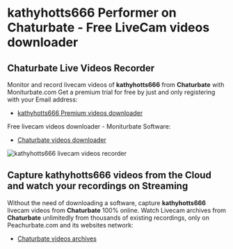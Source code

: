 # kathyhotts666 Performer on Chaturbate - Free LiveCam videos downloader

## Chaturbate Live Videos Recorder

Monitor and record livecam videos of **kathyhotts666** from **Chaturbate** with Moniturbate.com
Get a premium trial for free by just and only registering with your Email address:
* [kathyhotts666 Premium videos downloader](https://moniturbate.com/request-demo-licence-key.html)

Free livecam videos downloader - Moniturbate Software:
* [Chaturbate videos downloader](https://moniturbate.com/moniturbate-download-software.html)

![kathyhotts666 livecam videos recorder](https://peachurnet.com/templates/moniturbate-software.png)


## Capture kathyhotts666 videos from the Cloud and watch your recordings on Streaming

Without the need of downloading a software, capture **kathyhotts666** livecam videos from **Chaturbate** 100% online.
Watch Livecam archives from **Chaturbate** unlimitedly from thousands of existing recordings, only on Peachurbate.com and its websites network:
* [Chaturbate videos archives](https://peachurnet.com/)